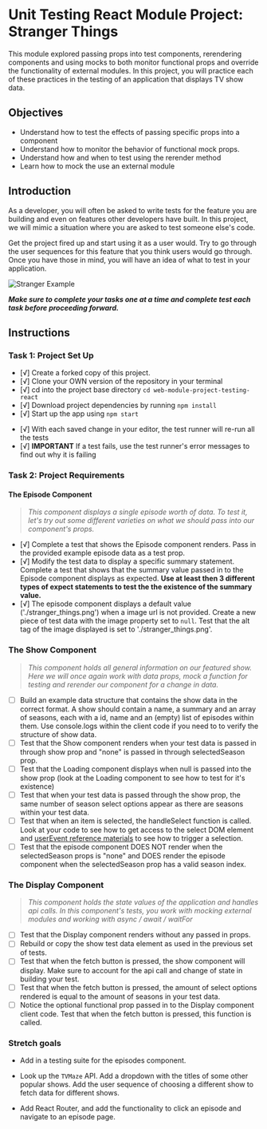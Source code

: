 # Unit Testing React Module Project: Stranger Things

This module explored passing props into test components, rerendering components and using mocks to both monitor functional props and override the functionality of external modules. In this project, you will practice each of these practices in the testing of an application that displays TV show data.

## Objectives

- Understand how to test the effects of passing specific props into a component
- Understand how to monitor the behavior of functional mock props.
- Understand how and when to test using the rerender method
- Learn how to mock the use an external module

## Introduction

As a developer, you will often be asked to write tests for the feature you are building and even on features other developers have built. In this project, we will mimic a situation where you are asked to test someone else's code.

Get the project fired up and start using it as a user would. Try to go through the user sequences for this feature that you think users would go through. Once you have those in mind, you will have an idea of what to test in your application.

![Stranger Example](project_example.gif)

**_Make sure to complete your tasks one at a time and complete test each task before proceeding forward._**

## Instructions

### Task 1: Project Set Up

- [√] Create a forked copy of this project.
- [√] Clone your OWN version of the repository in your terminal
- [√] cd into the project base directory `cd web-module-project-testing-react`
- [√] Download project dependencies by running `npm install`
- [√] Start up the app using `npm start`

* [√] With each saved change in your editor, the test runner will re-run all the tests
* [√] **IMPORTANT** If a test fails, use the test runner's error messages to find out why it is failing

### Task 2: Project Requirements

#### The Episode Component

> _This component displays a single episode worth of data. To test it, let's try out some different varieties on what we should pass into our component's props._

- [√] Complete a test that shows the Episode component renders. Pass in the provided example episode data as a test prop.
- [√] Modify the test data to display a specific summary statement. Complete a test that shows that the summary value passed in to the Episode component displays as expected. **Use at least then 3 different types of expect statements to test the the existence of the summary value.**
- [√] The episode component displays a default value ('./stranger_things.png') when a image url is not provided. Create a new piece of test data with the image property set to `null`. Test that the alt tag of the image displayed is set to './stranger_things.png'.

### The Show Component

> _This component holds all general information on our featured show. Here we will once again work with data props, mock a function for testing and rerender our component for a change in data._

- [ ] Build an example data structure that contains the show data in the correct format. A show should contain a name, a summary and an array of seasons, each with a id, name and an (empty) list of episodes within them. Use console.logs within the client code if you need to to verify the structure of show data.
- [ ] Test that the Show component renders when your test data is passed in through show prop and "none" is passed in through selectedSeason prop.
- [ ] Test that the Loading component displays when null is passed into the show prop (look at the Loading component to see how to test for it's existence)
- [ ] Test that when your test data is passed through the show prop, the same number of season select options appear as there are seasons within your test data.
- [ ] Test that when an item is selected, the handleSelect function is called. Look at your code to see how to get access to the select DOM element and [userEvent reference materials](https://testing-library.com/docs/ecosystem-user-event/) to see how to trigger a selection.
- [ ] Test that the episode component DOES NOT render when the selectedSeason props is "none" and DOES render the episode component when the selectedSeason prop has a valid season index.

### The Display Component

> _This component holds the state values of the application and handles api calls. In this component's tests, you work with mocking external modules and working with async / await / waitFor_

- [ ] Test that the Display component renders without any passed in props.
- [ ] Rebuild or copy the show test data element as used in the previous set of tests.
- [ ] Test that when the fetch button is pressed, the show component will display. Make sure to account for the api call and change of state in building your test.
- [ ] Test that when the fetch button is pressed, the amount of select options rendered is equal to the amount of seasons in your test data.
- [ ] Notice the optional functional prop passed in to the Display component client code. Test that when the fetch button is pressed, this function is called.

### Stretch goals

- Add in a testing suite for the episodes component.

- Look up the `TVMaze` API. Add a dropdown with the titles of some other popular shows. Add the user sequence of choosing a different show to fetch data for different shows.

- Add React Router, and add the functionality to click an episode and navigate to an episode page.
